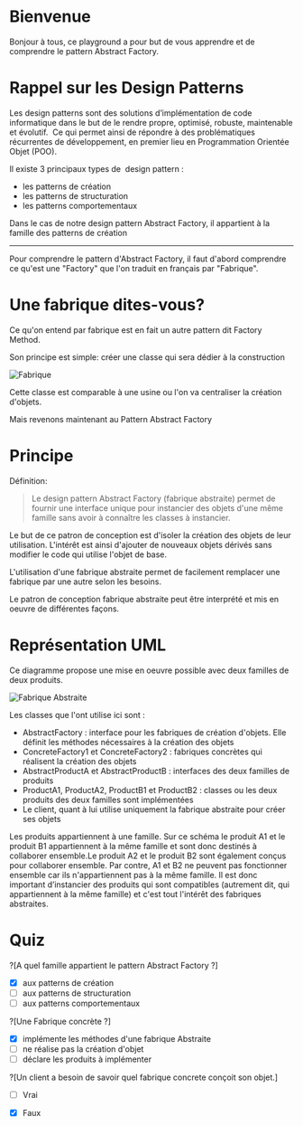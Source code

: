 # Bienvenue

Bonjour à tous, ce playground a pour but de vous apprendre et de comprendre le pattern Abstract Factory.

# Rappel sur les Design Patterns

Les design patterns sont des solutions d’implémentation de code informatique dans le but de le rendre propre, optimisé, robuste, maintenable et évolutif.  Ce qui permet ainsi de répondre à des problématiques récurrentes de développement, en premier lieu en Programmation Orientée Objet (POO). 

Il existe 3 principaux types de  design pattern :
- les patterns de création
- les patterns de structuration
- les patterns comportementaux 

Dans le cas de notre design pattern Abstract Factory, il appartient à la famille des patterns de création

---

Pour comprendre le pattern d'Abstract Factory, il faut d'abord comprendre ce qu'est une "Factory" que l'on traduit en français par "Fabrique".

# Une fabrique dites-vous?

Ce qu'on entend par fabrique est en fait un autre pattern dit Factory Method.

Son principe est simple: créer une classe qui sera dédier à la construction 

![Fabrique](https://img4.hostingpics.net/pics/275278Designpatternfabrique.png)

Cette classe est comparable à une usine ou l'on va centraliser la création d'objets.

Mais revenons maintenant au Pattern Abstract Factory

# Principe

Définition: 
> Le design pattern Abstract Factory (fabrique abstraite) permet de fournir une interface unique pour instancier des objets d'une même famille sans avoir à connaître les classes à instancier.


Le but de ce patron de conception est d'isoler la création des objets de leur utilisation. L'intérêt est ainsi d'ajouter de nouveaux objets dérivés sans modifier le code qui utilise l'objet de base.

L'utilisation d'une fabrique abstraite permet de facilement remplacer une fabrique par une autre selon les besoins.

Le patron de conception fabrique abstraite peut être interprété et mis en oeuvre de différentes façons.


# Représentation UML

Ce diagramme propose une mise en oeuvre possible avec deux familles de deux produits.

![Fabrique Abstraite](https://img4.hostingpics.net/pics/134636creationabstractfactory.png)

Les classes que l'ont utilise ici sont :

 - AbstractFactory : interface pour les fabriques de création d'objets. Elle définit les méthodes nécessaires à la création des objets
 - ConcreteFactory1 et ConcreteFactory2 : fabriques concrètes qui réalisent la création des objets
 - AbstractProductA et AbstractProductB : interfaces des deux familles de produits 
 - ProductA1, ProductA2, ProductB1 et ProductB2 : classes ou les deux produits des deux familles sont implémentées
 - Le client, quant à lui utilise uniquement la fabrique abstraite pour créer ses objets

Les produits appartiennent à une famille. Sur ce schéma le produit A1 et le produit B1 appartiennent à la même famille et sont donc destinés à collaborer ensemble.Le produit A2 et le produit B2 sont également conçus pour collaborer ensemble. 
Par contre, A1 et B2 ne peuvent pas fonctionner ensemble car ils n'appartiennent pas à la même famille. 
 Il est donc important d’instancier des produits qui sont compatibles (autrement dit, qui appartiennent à la même famille) et c'est tout l'intérêt des fabriques abstraites.
 
# Quiz

?[A quel famille appartient le pattern Abstract Factory  ?]
-[X] aux patterns de création
-[ ] aux patterns de structuration
-[ ] aux patterns comportementaux 

?[Une Fabrique concrète ?]
-[X] implémente les méthodes d'une fabrique Abstraite
-[ ] ne réalise pas la création d'objet
-[ ] déclare les produits à implémenter

?[Un client a besoin de savoir quel fabrique concrete conçoit son objet.]
-[ ] Vrai
-[X] Faux




